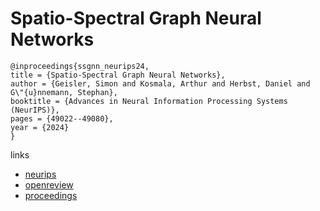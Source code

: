 # Spatio-Spectral Graph Neural Networks

```
@inproceedings{ssgnn_neurips24,
title = {Spatio-Spectral Graph Neural Networks},
author = {Geisler, Simon and Kosmala, Arthur and Herbst, Daniel and G\"{u}nnemann, Stephan},
booktitle = {Advances in Neural Information Processing Systems (NeurIPS)},
pages = {49022--49080},
year = {2024}
}
```

links
- [neurips](https://nips.cc/Conferences/2024/Schedule?showEvent=96137)
- [openreview](https://openreview.net/forum?id=Cb3kcwYBgw)
- [proceedings](https://papers.nips.cc//paper_files/paper/2024/hash/580c4ec4738ff61d5862a122cdf139b6-Abstract-Conference.html)
